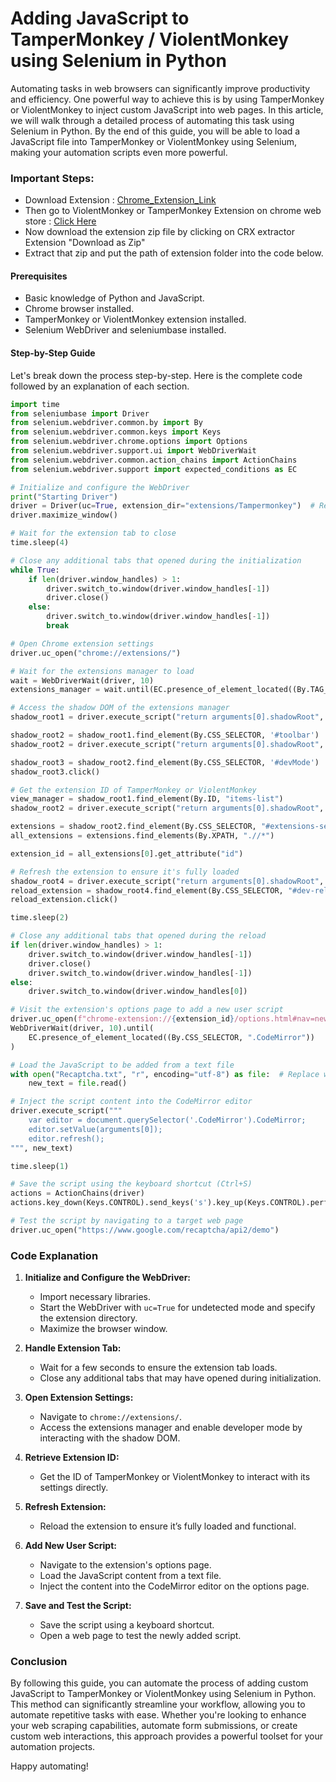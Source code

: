 # Adding JavaScript to TamperMonkey / ViolentMonkey using Selenium in Python

Automating tasks in web browsers can significantly improve productivity and efficiency. One powerful way to achieve this is by using TamperMonkey or ViolentMonkey to inject custom JavaScript into web pages. In this article, we will walk through a detailed process of automating this task using Selenium in Python. By the end of this guide, you will be able to load a JavaScript file into TamperMonkey or ViolentMonkey using Selenium, making your automation scripts even more powerful.

### Important Steps:

- Download Extension : [Chrome_Extension_Link](https://chromewebstore.google.com/detail/crx-extractordownloader/ajkhmmldknmfjnmeedkbkkojgobmljda)
- Then go to ViolentMonkey or TamperMonkey Extension on chrome web store : [Click Here](https://chromewebstore.google.com/detail/tampermonkey/dhdgffkkebhmkfjojejmpbldmpobfkfo)
- Now download the extension zip file by clicking on CRX extractor Extension "Download as Zip"
- Extract that zip and put the path of extension folder into the code below.

#### Prerequisites
- Basic knowledge of Python and JavaScript.
- Chrome browser installed.
- TamperMonkey or ViolentMonkey extension installed.
- Selenium WebDriver and seleniumbase installed.

#### Step-by-Step Guide

Let's break down the process step-by-step. Here is the complete code followed by an explanation of each section.

```python
import time
from seleniumbase import Driver
from selenium.webdriver.common.by import By
from selenium.webdriver.common.keys import Keys
from selenium.webdriver.chrome.options import Options
from selenium.webdriver.support.ui import WebDriverWait
from selenium.webdriver.common.action_chains import ActionChains
from selenium.webdriver.support import expected_conditions as EC

# Initialize and configure the WebDriver
print("Starting Driver")
driver = Driver(uc=True, extension_dir="extensions/Tampermonkey")  # Replace your extension directory here
driver.maximize_window()

# Wait for the extension tab to close
time.sleep(4)

# Close any additional tabs that opened during the initialization
while True:
    if len(driver.window_handles) > 1:
        driver.switch_to.window(driver.window_handles[-1])
        driver.close()
    else:
        driver.switch_to.window(driver.window_handles[-1])
        break

# Open Chrome extension settings
driver.uc_open("chrome://extensions/")

# Wait for the extensions manager to load
wait = WebDriverWait(driver, 10)
extensions_manager = wait.until(EC.presence_of_element_located((By.TAG_NAME, "extensions-manager")))

# Access the shadow DOM of the extensions manager
shadow_root1 = driver.execute_script("return arguments[0].shadowRoot", extensions_manager)

shadow_root2 = shadow_root1.find_element(By.CSS_SELECTOR, '#toolbar')
shadow_root2 = driver.execute_script("return arguments[0].shadowRoot", shadow_root2)

shadow_root3 = shadow_root2.find_element(By.CSS_SELECTOR, '#devMode')
shadow_root3.click()

# Get the extension ID of TamperMonkey or ViolentMonkey
view_manager = shadow_root1.find_element(By.ID, "items-list")
shadow_root2 = driver.execute_script("return arguments[0].shadowRoot", view_manager)

extensions = shadow_root2.find_element(By.CSS_SELECTOR, "#extensions-section > div")
all_extensions = extensions.find_elements(By.XPATH, ".//*")

extension_id = all_extensions[0].get_attribute("id")

# Refresh the extension to ensure it's fully loaded
shadow_root4 = driver.execute_script("return arguments[0].shadowRoot", all_extensions[0])
reload_extension = shadow_root4.find_element(By.CSS_SELECTOR, "#dev-reload-button")
reload_extension.click()

time.sleep(2)

# Close any additional tabs that opened during the reload
if len(driver.window_handles) > 1:
    driver.switch_to.window(driver.window_handles[-1])
    driver.close()
    driver.switch_to.window(driver.window_handles[-1])
else:
    driver.switch_to.window(driver.window_handles[0])

# Visit the extension's options page to add a new user script
driver.uc_open(f"chrome-extension://{extension_id}/options.html#nav=new-user-script+editor")
WebDriverWait(driver, 10).until(
    EC.presence_of_element_located((By.CSS_SELECTOR, ".CodeMirror"))
)

# Load the JavaScript to be added from a text file
with open("Recaptcha.txt", "r", encoding="utf-8") as file:  # Replace with your script file
    new_text = file.read()

# Inject the script content into the CodeMirror editor
driver.execute_script("""
    var editor = document.querySelector('.CodeMirror').CodeMirror;
    editor.setValue(arguments[0]);
    editor.refresh();
""", new_text)

time.sleep(1)

# Save the script using the keyboard shortcut (Ctrl+S)
actions = ActionChains(driver)
actions.key_down(Keys.CONTROL).send_keys('s').key_up(Keys.CONTROL).perform()

# Test the script by navigating to a target web page
driver.uc_open("https://www.google.com/recaptcha/api2/demo")
```

### Code Explanation

1. **Initialize and Configure the WebDriver:**
    - Import necessary libraries.
    - Start the WebDriver with `uc=True` for undetected mode and specify the extension directory.
    - Maximize the browser window.

2. **Handle Extension Tab:**
    - Wait for a few seconds to ensure the extension tab loads.
    - Close any additional tabs that may have opened during initialization.

3. **Open Extension Settings:**
    - Navigate to `chrome://extensions/`.
    - Access the extensions manager and enable developer mode by interacting with the shadow DOM.

4. **Retrieve Extension ID:**
    - Get the ID of TamperMonkey or ViolentMonkey to interact with its settings directly.

5. **Refresh Extension:**
    - Reload the extension to ensure it’s fully loaded and functional.

6. **Add New User Script:**
    - Navigate to the extension's options page.
    - Load the JavaScript content from a text file.
    - Inject the content into the CodeMirror editor on the options page.

7. **Save and Test the Script:**
    - Save the script using a keyboard shortcut.
    - Open a web page to test the newly added script.

### Conclusion

By following this guide, you can automate the process of adding custom JavaScript to TamperMonkey or ViolentMonkey using Selenium in Python. This method can significantly streamline your workflow, allowing you to automate repetitive tasks with ease. Whether you're looking to enhance your web scraping capabilities, automate form submissions, or create custom web interactions, this approach provides a powerful toolset for your automation projects.

Happy automating!
